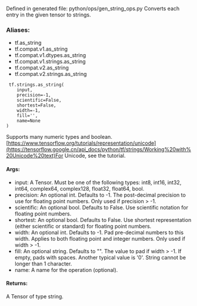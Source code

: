 Defined in generated file: python/ops/gen_string_ops.py
Converts each entry in the given tensor to strings.
### Aliases:
- tf.as_string
- tf.compat.v1.as_string
- tf.compat.v1.dtypes.as_string
- tf.compat.v1.strings.as_string
- tf.compat.v2.as_string
- tf.compat.v2.strings.as_string

```
 tf.strings.as_string(
    input,
    precision=-1,
    scientific=False,
    shortest=False,
    width=-1,
    fill='',
    name=None
)
```
Supports many numeric types and boolean.
[https://www.tensorflow.org/tutorials/representation/unicode](https://tensorflow.google.cn/api_docs/python/tf/strings/Working%20with%20Unicode%20text)For Unicode, see the  tutorial.

#### Args:
- input: A Tensor. Must be one of the following types: int8, int16, int32, int64, complex64, complex128, float32, float64, bool.
- precision: An optional int. Defaults to -1. The post-decimal precision to use for floating point numbers. Only used if precision > -1.
- scientific: An optional bool. Defaults to False. Use scientific notation for floating point numbers.
- shortest: An optional bool. Defaults to False. Use shortest representation (either scientific or standard) for floating point numbers.
- width: An optional int. Defaults to -1. Pad pre-decimal numbers to this width. Applies to both floating point and integer numbers. Only used if width > -1.
- fill: An optional string. Defaults to "". The value to pad if width > -1. If empty, pads with spaces. Another typical value is '0'. String cannot be longer than 1 character.
- name: A name for the operation (optional).
#### Returns:
A Tensor of type string.
